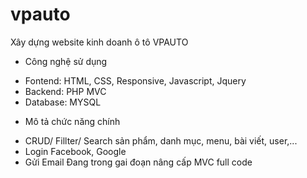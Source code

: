 # vpauto
Xây dựng website kinh doanh ô tô VPAUTO

- Công nghệ sử dụng
+ Fontend: HTML, CSS, Responsive, Javascript, Jquery
+ Backend: PHP MVC
+ Database: MYSQL
- Mô tả chức năng chính
+ CRUD/ Fillter/ Search sản phẩm, danh mục, menu, bài viết, user,...
+ Login Facebook, Google
+ Gửi Email
Đang trong gai đoạn nâng cấp MVC full code
